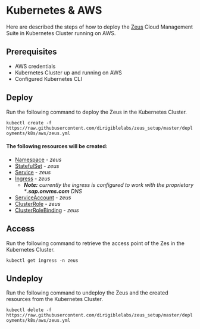 # Kubernetes & AWS
Here are described the steps of how to deploy the [Zeus](https://github.com/dirigiblelabs/zeus) Cloud Management Suite in Kubernetes Cluster running on AWS.

## Prerequisites
- AWS credentials
- Kubernetes Cluster up and running on AWS
- Configured Kubernetes CLI

## Deploy
Run the following command to deploy the Zeus in the Kubernetes Cluster.

`kubectl create -f https://raw.githubusercontent.com/dirigiblelabs/zeus_setup/master/deployments/k8s/aws/zeus.yml`

#### The following resources will be created:
- [Namespace](https://kubernetes.io/docs/resources-reference/v1.6/#namespace-v1-core) - *zeus*
- [StatefulSet](https://kubernetes.io/docs/resources-reference/v1.6/#statefulset-v1beta1-apps) - *zeus* 
- [Service](https://kubernetes.io/docs/resources-reference/v1.6/#service-v1-core) - *zeus*
- [Ingress](https://kubernetes.io/docs/resources-reference/v1.6/#ingress-v1beta1-extensions) - *zeus*
  - _**Note:** currently the ingress is configured to work with the proprietary ***.sap.onvms.com** DNS_
- [ServiceAccount](https://kubernetes.io/docs/resources-reference/v1.6/#serviceaccount-v1-core) - *zeus*
- [ClusterRole](https://kubernetes.io/docs/resources-reference/v1.6/#clusterrole-v1beta1-rbac) - *zeus*
- [ClusterRoleBinding](https://kubernetes.io/docs/resources-reference/v1.6/#clusterrolebinding-v1beta1-rbac) - *zeus*

## Access
Run the following command to retrieve the access point of the Zes in the Kubernetes Cluster.

`kubectl get ingress -n zeus`

## Undeploy
Run the following command to undeploy the Zeus and the created resources from the Kubernetes Cluster.

`kubectl delete -f https://raw.githubusercontent.com/dirigiblelabs/zeus_setup/master/deployments/k8s/aws/zeus.yml`

